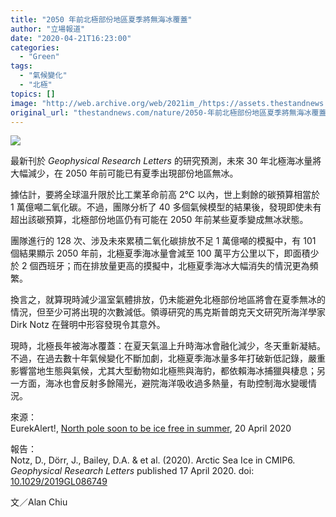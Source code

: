 ```yaml
---
title: "2050 年前北極部份地區夏季將無海冰覆蓋"
author: "立場報道"
date: "2020-04-21T16:23:00"
categories:
  - "Green"
tags:
  - "氣候變化"
  - "北極"
topics: []
image: "http://web.archive.org/web/2021im_/https://assets.thestandnews.com/media/photos/Untitled-3-21_TfEQj.png"
original_url: "thestandnews.com/nature/2050-年前北極部份地區夏季將無海冰覆蓋"
---
```

![](http://web.archive.org/web/2021im_/https://assets.thestandnews.com/media/photos/Untitled-3-21_TfEQj.png)

最新刊於 _Geophysical Research Letters_ 的研究預測，未來 30 年北極海冰量將大幅減少，在 2050 年前可能已有夏季出現部份地區無冰。

據估計，要將全球溫升限於比工業革命前高 2°C 以內，世上剩餘的碳預算相當於 1 萬億噸二氧化碳。不過，團隊分析了 40 多個氣候模型的結果後，發現即使未有超出該碳預算，北極部份地區仍有可能在 2050 年前某些夏季變成無冰狀態。

團隊進行的 128 次、涉及未來累積二氧化碳排放不足 1 萬億噸的模擬中，有 101 個結果顯示 2050 年前，北極夏季海冰量會減至 100 萬平方公里以下，即面積少於 2 個西班牙；而在排放量更高的摸擬中，北極夏季海冰大幅消失的情況更為頻繁。

換言之，就算現時減少溫室氣體排放，仍未能避免北極部份地區將會在夏季無冰的情況，但至少可將出現的次數減低。領導研究的馬克斯普朗克天文研究所海洋學家 Dirk Notz 在聲明中形容發現令其意外。

現時，北極長年被海冰覆蓋：在夏天氣溫上升時海冰會融化減少，冬天重新凝結。不過，在過去數十年氣候變化不斷加劇，北極夏季海冰量多年打破新低記錄，嚴重影響當地生態與氣候，尤其大型動物如北極熊與海豹，都依賴海冰捕獵與棲息；另一方面，海冰也會反射多餘陽光，避院海洋吸收過多熱量，有助控制海水變暖情況。

來源：  
EurekAlert!, [North pole soon to be ice free in summer](http://web.archive.org/web/20211229132900/https://www.eurekalert.org/pub_releases/2020-04/uoh-nps042020.php), 20 April 2020

報告：  
Notz, D., Dörr, J., Bailey, D.A. & et al. (2020). Arctic Sea Ice in CMIP6. _Geophysical Research Letters_ published 17 April 2020. doi: [10.1029/2019GL086749](http://web.archive.org/web/20211229132900/https://doi.org/10.1029/2019GL086749)

文／Alan Chiu